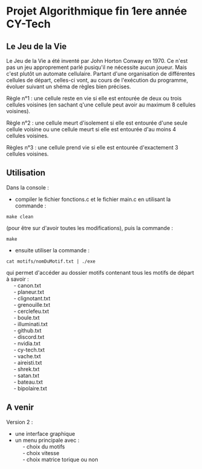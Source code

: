 # Projet Algorithmique fin 1ere année CY-Tech

## Le Jeu de la Vie

Le Jeu de la Vie a été inventé par John Horton Conway en 1970. Ce n'est pas un jeu approprement parlé pusiqu'il ne nécessite aucun joueur.
Mais c'est plutôt un automate cellulaire. Partant d'une organisation de différentes cellules de départ, celles-ci vont, au cours de l'exécution
du programme, évoluer suivant un shéma de règles bien précises.

Règle n°1 : une cellule reste en vie si elle est entourée de deux ou trois cellules voisines (en sachant q'une cellule peut avoir au maximum 8
cellules voisines).

Règle n°2 : une cellule meurt d'isolement si elle est entourée d'une seule cellule voisine ou une cellule meurt si elle est entourée d'au moins
4 cellules voisines.

Règles n°3 : une cellule prend vie si elle est entourée d'exactement 3 cellules voisines.

## Utilisation
  
Dans la console :    
- compiler le fichier fonctions.c et le fichier main.c en utilisant la commande :  
<pre><code>make clean</code></pre>  
(pour être sur d'avoir toutes les modifications), puis la commande :  
<pre><code>make</code></pre>  
- ensuite utiliser la commande :  
<pre><code>cat motifs/nomDuMotif.txt | ./exe</code></pre>  
qui permet d'accéder au dossier motifs contenant tous les motifs de départ à savoir :  
&nbsp;&nbsp;&nbsp;&nbsp; - canon.txt  
&nbsp;&nbsp;&nbsp;&nbsp; - planeur.txt  
&nbsp;&nbsp;&nbsp;&nbsp; - clignotant.txt  
&nbsp;&nbsp;&nbsp;&nbsp; - grenouille.txt  
&nbsp;&nbsp;&nbsp;&nbsp; - cerclefeu.txt  
&nbsp;&nbsp;&nbsp;&nbsp; - boule.txt    
&nbsp;&nbsp;&nbsp;&nbsp; - illuminati.txt  
&nbsp;&nbsp;&nbsp;&nbsp; - github.txt  
&nbsp;&nbsp;&nbsp;&nbsp; - discord.txt  
&nbsp;&nbsp;&nbsp;&nbsp; - nvidia.txt  
&nbsp;&nbsp;&nbsp;&nbsp; - cy-tech.txt  
&nbsp;&nbsp;&nbsp;&nbsp; - vache.txt   
&nbsp;&nbsp;&nbsp;&nbsp; - aireisti.txt  
&nbsp;&nbsp;&nbsp;&nbsp; - shrek.txt  
&nbsp;&nbsp;&nbsp;&nbsp; - satan.txt  
&nbsp;&nbsp;&nbsp;&nbsp; - bateau.txt  
&nbsp;&nbsp;&nbsp;&nbsp; - bipolaire.txt  

## A venir  

Version 2 :  
- une interface graphique
- un menu principale avec :  
&nbsp;&nbsp;&nbsp;&nbsp; - choix du motifs    
&nbsp;&nbsp;&nbsp;&nbsp; - choix vitesse  
&nbsp;&nbsp;&nbsp;&nbsp; - choix matrice torique ou non  

